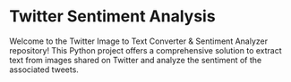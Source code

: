 # Twitter Sentiment Analysis
Welcome to the Twitter Image to Text Converter &amp; Sentiment Analyzer repository! This Python project offers a comprehensive solution to extract text from images shared on Twitter and analyze the sentiment of the associated tweets.
